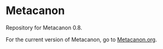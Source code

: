 # Metacanon
Repository for Metacanon 0.8.

For the current version of Metacanon, go to [Metacanon.org](http://metacanon.org).
